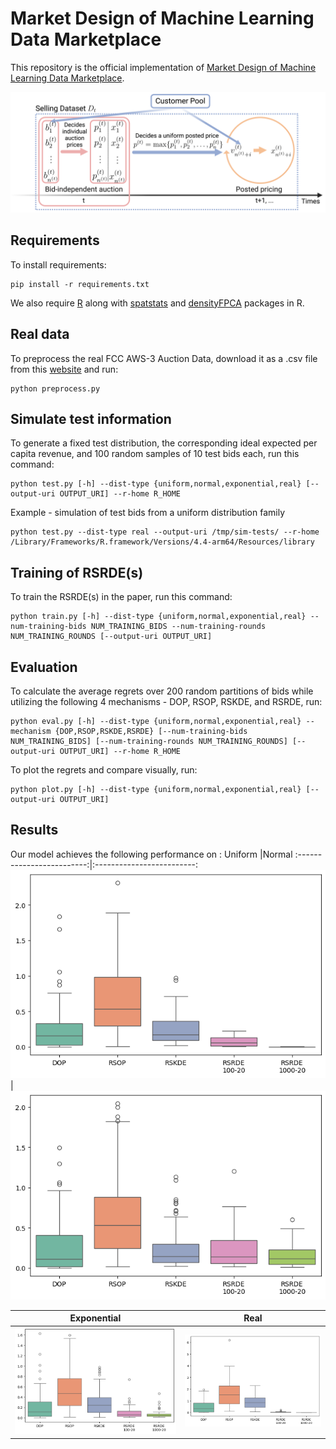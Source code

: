 # Market Design of Machine Learning Data Marketplace

This repository is the official implementation of [Market Design of Machine Learning Data Marketplace](https://openreview.net/forum?id=TA4uUUuRlq). 

![ADPP flowchart](./assets/ADPP.png)

## Requirements

To install requirements:

```setup
pip install -r requirements.txt
```

We also require [R](https://cran.r-project.org) along with [spatstats](https://spatstat.org/) and [densityFPCA](https://github.com/jiamingqiu/densityFPCA) packages in R. 

## Real data

To preprocess the real FCC AWS-3 Auction Data, download it as a .csv file from this [website](https://www.fcc.gov/auction/97) and run:

```preprocess
python preprocess.py
```

## Simulate test information

To generate a fixed test distribution, the corresponding ideal expected per capita revenue, and 100 random samples of 10 test bids each, run this command:

```test
python test.py [-h] --dist-type {uniform,normal,exponential,real} [--output-uri OUTPUT_URI] --r-home R_HOME
```
Example - simulation of test bids from a uniform distribution family 
```example
python test.py --dist-type real --output-uri /tmp/sim-tests/ --r-home /Library/Frameworks/R.framework/Versions/4.4-arm64/Resources/library  
```

## Training of RSRDE(s)

To train the RSRDE(s) in the paper, run this command:

```train
python train.py [-h] --dist-type {uniform,normal,exponential,real} --num-training-bids NUM_TRAINING_BIDS --num-training-rounds NUM_TRAINING_ROUNDS [--output-uri OUTPUT_URI]
```

## Evaluation

To calculate the average regrets over 200 random partitions of bids while utilizing the following 4 mechanisms - DOP, RSOP, RSKDE, and RSRDE, run:

```eval
python eval.py [-h] --dist-type {uniform,normal,exponential,real} --mechanism {DOP,RSOP,RSKDE,RSRDE} [--num-training-bids NUM_TRAINING_BIDS] [--num-training-rounds NUM_TRAINING_ROUNDS] [--output-uri OUTPUT_URI] --r-home R_HOME
```

To plot the regrets and compare visually, run:

```plot-code
python plot.py [-h] --dist-type {uniform,normal,exponential,real} [--output-uri OUTPUT_URI]
```

## Results

Our model achieves the following performance on :
Uniform                    |Normal
:-------------------------:|:-------------------------:
![Boxplots of average regrets for uniform distribution family](./assets/uniform.png) | ![Boxplots of average regrets for normal distribution family](./assets/normal.png)

Exponential                |Real
:-------------------------:|:-------------------------:
![Boxplots of average regrets for exponential distribution family](./assets/exponential.png) | ![Boxplots of average regrets for real FCC AWS-3 data](./assets/real.png)



